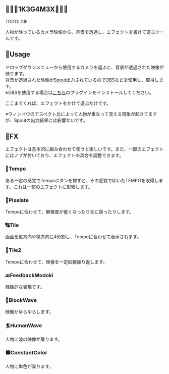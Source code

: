 📸🥴📸1K3G4M3X📸🥴📸
-------

TODO: GIF

人物が映っているカメラ映像から、背景を透過し、エフェクトを書けて遊ぶツールです。

📘Usage
-------
ドロップダウンメニューから使用するカメラを選ぶと、背景が透過された映像が映ります。  
背景が透過された映像が[Spout](https://spout.zeal.co/)出力されているので[OBS](https://obsproject.com/ja)などを使用し、取得します。  
※OBSを使用する場合は[こちら](https://github.com/Off-World-Live/obs-spout2-plugin)のプラグインをインストールしてください。

ここまでくれば、エフェクトをかけて遊ぶだけです。

※ウィンドウのアスペクト比によって人物が重なって見える現象が起きてますが、Spoutの出力結果には影響ないです。

🌈FX
-------
エフェクトは基本的に組み合わせて使うと楽しいです。また、一部のエフェクトにはノブが付いており、エフェクトの具合を調整できます。

### 🎵Tempo

ある一定の感覚でTempoボタンを押すと、その感覚で叩いたTEMPOを取得します。これは一部のエフェクトに影響します。

### 💠Pixelate

Tempoに合わせて、解像度が低くなったり元に戻ったりします。

### 🔠Tile

画面を縦方向や横方向に4分割し、Tempoに合わせて表示されます。

### 🔣Tile2

Tempoに合わせて、映像を一定回数繰り返します。

### 🔙FeedbackModoki

残像的な表現です。

### 🌊BlockWave

映像がゆらゆらします。

### 🏄HumanWave

人物に波の映像が乗ります。

### 🟪ConstantColor

人物に単色が乗ります。


